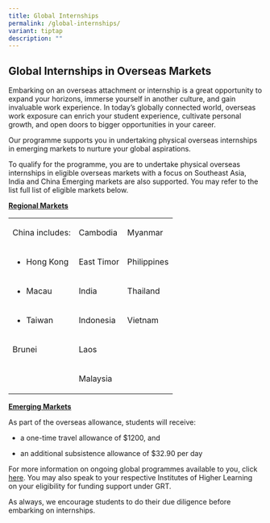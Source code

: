 ```yaml
---
title: Global Internships
permalink: /global-internships/
variant: tiptap
description: ""
---
```

<h2>Global Internships in Overseas Markets</h2>
<p></p>
<p>Embarking on an overseas attachment or internship is a great opportunity
to expand your horizons, immerse yourself in another culture, and gain
invaluable work experience. In today’s globally connected world, overseas
work exposure can enrich your student experience, cultivate personal growth,
and open doors to bigger opportunities in your career.</p>
<p>Our programme supports you in undertaking physical overseas internships
in emerging markets to nurture your global aspirations.</p>
<p>To qualify for the programme, you are to undertake physical overseas internships
in eligible overseas markets with a focus on Southeast Asia, India and
China Emerging markets are also supported. You may refer to the list full
list of eligible markets below.</p>
<p><strong><u>Regional Markets</u></strong>
</p>
<table style="minWidth: 75px">
<colgroup>
<col>
<col>
<col>
</colgroup>
<tbody>
<tr>
<td rowspan="1" colspan="1">
<p>China includes:</p>
</td>
<td rowspan="1" colspan="1">
<p>Cambodia</p>
</td>
<td rowspan="1" colspan="1">
<p>Myanmar</p>
</td>
</tr>
<tr>
<td rowspan="1" colspan="1">
<ul data-tight="true" class="tight">
<li>
<p>Hong Kong</p>
</li>
</ul>
</td>
<td rowspan="1" colspan="1">
<p>East Timor</p>
</td>
<td rowspan="1" colspan="1">
<p>Philippines</p>
</td>
</tr>
<tr>
<td rowspan="1" colspan="1">
<ul data-tight="true" class="tight">
<li>
<p>Macau</p>
</li>
</ul>
</td>
<td rowspan="1" colspan="1">
<p>India</p>
</td>
<td rowspan="1" colspan="1">
<p>Thailand</p>
</td>
</tr>
<tr>
<td rowspan="1" colspan="1">
<ul data-tight="true" class="tight">
<li>
<p>Taiwan</p>
</li>
</ul>
</td>
<td rowspan="1" colspan="1">
<p>Indonesia</p>
</td>
<td rowspan="1" colspan="1">
<p>Vietnam</p>
</td>
</tr>
<tr>
<td rowspan="1" colspan="1">
<p>Brunei</p>
</td>
<td rowspan="1" colspan="1">
<p>Laos</p>
</td>
<td rowspan="1" colspan="1">
<p></p>
</td>
</tr>
<tr>
<td rowspan="1" colspan="1">
<p></p>
</td>
<td rowspan="1" colspan="1">
<p>Malaysia</p>
</td>
<td rowspan="1" colspan="1">
<p></p>
</td>
</tr>
</tbody>
</table>
<p><strong><u>Emerging Markets</u></strong>
</p>
<p>As part of the overseas allowance, students will receive:</p>
<ul data-tight="true" class="tight">
<li>
<p>a one-time travel allowance of $1200, and</p>
</li>
<li>
<p>an additional subsistence allowance of $32.90 per day</p>
</li>
</ul>
<p></p>
<p>For more information on ongoing global programmes available to you, click
<a href="https://staging.d8cu29s1ycaje.amplifyapp.com/ongoing-global-programmes/" rel="noopener noreferrer nofollow" target="_blank">here</a>. You may also speak to your respective Institutes of Higher Learning
on your eligibility for funding support under GRT.</p>
<p>As always, we encourage students to do their due diligence before embarking
on internships.</p>
